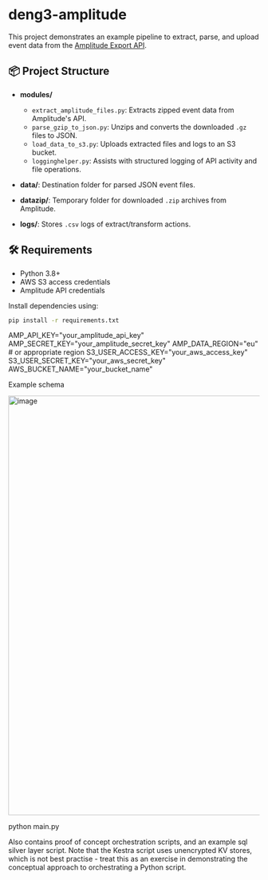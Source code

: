 # deng3-amplitude

This project demonstrates an example pipeline to extract, parse, and upload event data from the [Amplitude Export API](https://amplitude.com/docs/apis/analytics/export).

## 📦 Project Structure

- **modules/**

  - `extract_amplitude_files.py`: Extracts zipped event data from Amplitude's API.
  - `parse_gzip_to_json.py`: Unzips and converts the downloaded `.gz` files to JSON.
  - `load_data_to_s3.py`: Uploads extracted files and logs to an S3 bucket.
  - `logginghelper.py`: Assists with structured logging of API activity and file operations.

- **data/**: Destination folder for parsed JSON event files.
- **datazip/**: Temporary folder for downloaded `.zip` archives from Amplitude.
- **logs/**: Stores `.csv` logs of extract/transform actions.

## 🛠 Requirements

- Python 3.8+
- AWS S3 access credentials
- Amplitude API credentials

Install dependencies using:

```bash
pip install -r requirements.txt
```

AMP_API_KEY="your_amplitude_api_key"
AMP_SECRET_KEY="your_amplitude_secret_key"
AMP_DATA_REGION="eu"  # or appropriate region
S3_USER_ACCESS_KEY="your_aws_access_key"
S3_USER_SECRET_KEY="your_aws_secret_key"
AWS_BUCKET_NAME="your_bucket_name"

Example schema

<img width="1393" height="842" alt="image" src="https://github.com/user-attachments/assets/c09bd393-3a74-4ebe-a08e-9d2703e049b8" />



python main.py


Also contains proof of concept orchestration scripts, and an example sql silver layer script. Note that the Kestra script uses unencrypted KV stores, which is not best practise - treat this as an exercise in demonstrating the conceptual approach to orchestrating a Python script.
